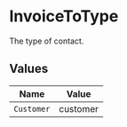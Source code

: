 # InvoiceToType

The type of contact.


## Values

| Name       | Value      |
| ---------- | ---------- |
| `Customer` | customer   |